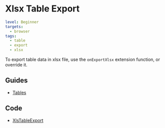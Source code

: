 # Xlsx Table Export

```yaml
level: Beginner
targets:
  - browser
tags:
  - table
  - export
  - xlsx
```

To export table data in xlsx file, use the `onExportXlsx` extension function, or override it.

<div data-zk-enrich="XlsxTableExport"></div>

## Guides

- [Tables](/doc/guides/browser/builtin/Tables.md)

## Code

- [XlsTableExport](/cookbook/src/jsMain/kotlin/zakadabar/cookbook/browser/table/export/xlsx/XlsxTableExport.kt)
